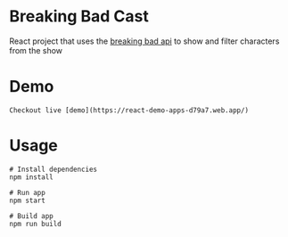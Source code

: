 # Breaking Bad Cast

React project that uses the [breaking bad api](https://breakingbadapi.com/documentation) to show and filter characters from the show

# Demo
```
Checkout live [demo](https://react-demo-apps-d79a7.web.app/) 
```

# Usage

```
# Install dependencies
npm install
```

```
# Run app
npm start
```

```
# Build app
npm run build
```

